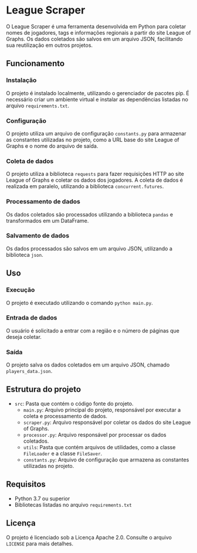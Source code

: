 # League Scraper

O League Scraper é uma ferramenta desenvolvida em Python para coletar nomes de jogadores, tags e informações regionais a partir do site League of Graphs. Os dados coletados são salvos em um arquivo JSON, facilitando sua reutilização em outros projetos.

## Funcionamento

### Instalação

O projeto é instalado localmente, utilizando o gerenciador de pacotes pip. É necessário criar um ambiente virtual e instalar as dependências listadas no arquivo `requirements.txt`.

### Configuração

O projeto utiliza um arquivo de configuração `constants.py` para armazenar as constantes utilizadas no projeto, como a URL base do site League of Graphs e o nome do arquivo de saída.

### Coleta de dados

O projeto utiliza a biblioteca `requests` para fazer requisições HTTP ao site League of Graphs e coletar os dados dos jogadores. A coleta de dados é realizada em paralelo, utilizando a biblioteca `concurrent.futures`.

### Processamento de dados

Os dados coletados são processados utilizando a biblioteca `pandas` e transformados em um DataFrame.

### Salvamento de dados

Os dados processados são salvos em um arquivo JSON, utilizando a biblioteca `json`.

## Uso

### Execução

O projeto é executado utilizando o comando `python main.py`.

### Entrada de dados

O usuário é solicitado a entrar com a região e o número de páginas que deseja coletar.

### Saída

O projeto salva os dados coletados em um arquivo JSON, chamado `players_data.json`.

## Estrutura do projeto

* `src`: Pasta que contém o código fonte do projeto.
	+ `main.py`: Arquivo principal do projeto, responsável por executar a coleta e processamento de dados.
	+ `scraper.py`: Arquivo responsável por coletar os dados do site League of Graphs.
	+ `processor.py`: Arquivo responsável por processar os dados coletados.
	+ `utils`: Pasta que contém arquivos de utilidades, como a classe `FileLoader` e a classe `FileSaver`.
	+ `constants.py`: Arquivo de configuração que armazena as constantes utilizadas no projeto.

## Requisitos

* Python 3.7 ou superior
* Bibliotecas listadas no arquivo `requirements.txt`

## Licença

O projeto é licenciado sob a Licença Apache 2.0. Consulte o arquivo `LICENSE` para mais detalhes.

